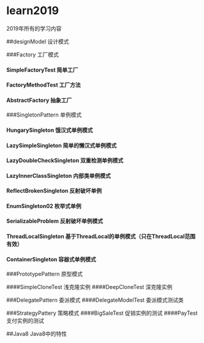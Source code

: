 # learn2019
2019年所有的学习内容

##designModel   设计模式

###Factory                      工厂模式

#### SimpleFactoryTest          简单工厂
#### FactoryMethodTest          工厂方法
#### AbstractFactory            抽象工厂


###SingletonPattern             单例模式

#### HungarySingleton           饿汉式单例模式
#### LazySimpleSingleton        简单的懒汉式单例模式
#### LazyDoubleCheckSingleton   双重检测单例模式
#### LazyInnerClassSingleton    内部类单例模式
#### ReflectBrokenSingleton     反射破坏单例
#### EnumSingleton02            枚举式单例
#### SerializableProblem        反射破坏单例模式
#### ThreadLocalSingleton       基于ThreadLocal的单例模式（只在ThreadLocal范围有效）
#### ContainerSingleton         容器式单例模式

###PrototypePattern             原型模式

####SimpleCloneTest             浅克隆实例
####DeepCloneTest               深克隆实例

###DelegatePattern              委派模式
####DelegateModelTest           委派模式测试类

###StrategyPattery              策略模式
####BigSaleTest                 促销实例的测试
####PayTest                     支付实例的测试


##Java8                         Java8中的特性
###